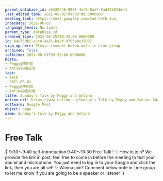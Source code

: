```yaml
---
parent_database_id: e9339446-880f-4ef0-8ad7-8ad1f507dded
last_edited_time: 2021-08-01T09:33:00.0000000
meeting_link: https://meet.googley.com/tud-hdfb-tua
indexDate: 2021-08-01
language_level: No limit
parent_type: database_id
created_time: 2021-06-25T18:35:00.0000000
id: 64c75db2-c8c8-4a85-b48f-8755eac37007
sign_up_here: Please comment below note in Line group
archived: false
talktime: 2021-08-01T09:30:00.0000000
hosts:
- Peggy@李明霈
- Antina@張庭瑄
tags:
- Talk
- 2021-08-01
- Peggy@李明霈
- Antina@張庭瑄
title: Sunday's Talk by Peggy and Antina
notion_url: https://www.notion.so/Sunday-s-Talk-by-Peggy-and-Antina-64c75db2c8c84a85b48f8755eac37007
software: Google Meet
object: page
name: Sunday's Talk by Peggy and Antina
---
```


# Free Talk 
📅
9:30～9:40 self-introduction
9:40～10:30 Free Talk !
✨
How to join?
We provide the link in post, feel free to come in before the meeting to test your sound and microphone. You just need to log in to your Google and click the link, then you are all set!
✨
Wanna join?
Comment below note in Line group to let me know if you are going to be a speaker or listener :)


